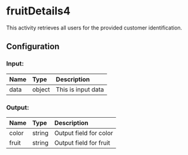 # fruitDetails4

This activity retrieves all users for the provided customer identification.

## Configuration

### Input:
| Name  | Type   | Description       |
| :---- | :----- | :---------------- |
| data  | object | This is input data |

### Output:
| Name  | Type   | Description       |
| :---- | :----- | :---------------- |
| color | string | Output field for color |
| fruit | string | Output field for fruit |


